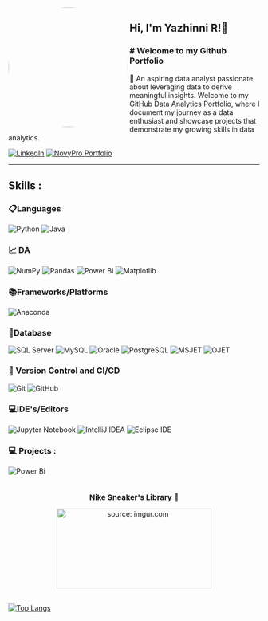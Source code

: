 <img align='left' src="" width="240" style="border-radius: 50%;">


<h2> Hi, I'm Yazhinni R!👋 </h2>

<h3># Welcome to my Github Portfolio</h3>

🔭 An aspiring data analyst passionate about leveraging data to derive meaningful insights. Welcome to my GitHub Data Analytics Portfolio, where I document my journey as a data enthusiast and showcase projects that demonstrate my growing skills in data analytics.

[![LinkedIn](https://img.shields.io/badge/LinkedIn-View%20Profile-blue?style=flat&logo=linkedin)](https://www.linkedin.com/in/yazhinni-r/)
[![NovyPro Portfolio](https://img.shields.io/badge/NovyPro%20Portfolio-View%20Profile-Green?style=flat&logo=NovyPro%20Portfolio)](https://www.novypro.com/profile_projects/yazhinniramesh)

---

## **Skills :**

### 📋Languages
![Python](https://img.shields.io/badge/python-3670A0?style=for-the-badge&logo=python&logoColor=ffdd54)
![Java](https://img.shields.io/badge/java-%2300599C.svg?style=for-the-badge&logo=java&logoColor=white)

### 📈 DA 
![NumPy](https://img.shields.io/badge/numpy-%23013243.svg?style=for-the-badge&logo=numpy&logoColor=white)
![Pandas](https://img.shields.io/badge/pandas-%23150458.svg?style=for-the-badge&logo=pandas&logoColor=white)
![Power Bi](https://img.shields.io/badge/power_bi-F2C811?style=for-the-badge&logo=powerbi&logoColor=black)
![Matplotlib](https://img.shields.io/badge/Matplotlib-%23ffffff.svg?style=for-the-badge&logo=Matplotlib&logoColor=black)



### 📚Frameworks/Platforms
![Anaconda](https://img.shields.io/badge/Anaconda-%2344A833.svg?style=for-the-badge&logo=anaconda&logoColor=white)


### 💾Database
![SQL Server](https://img.shields.io/badge/SQL_Server-FFA500?style=for-the-badge&logo=microsoftsqlserver&logoColor=white)
![MySQL](https://img.shields.io/badge/MySQL-4479A1?style=for-the-badge&logo=mysql&logoColor=white)
![Oracle](https://img.shields.io/badge/Oracle-F80000?style=for-the-badge&logo=oracle&logoColor=white)
![PostgreSQL](https://img.shields.io/badge/PostgreSQL-336791?style=for-the-badge&logo=postgresql&logoColor=white)
![MSJET](https://img.shields.io/badge/MSJET-004880?style=for-the-badge&logo=microsoft&logoColor=white)
![OJET](https://img.shields.io/badge/OJET-F80000?style=for-the-badge&logo=oracle&logoColor=white)



### 🔬 Version Control and CI/CD
![Git](https://img.shields.io/badge/git-%23F05033.svg?style=for-the-badge&logo=git&logoColor=white)
![GitHub](https://img.shields.io/badge/github-%23121011.svg?style=for-the-badge&logo=github&logoColor=white)

### 💻IDE's/Editors
![Jupyter Notebook](https://img.shields.io/badge/jupyter-%23FA0F00.svg?style=for-the-badge&logo=jupyter&logoColor=white)
![IntelliJ IDEA](https://img.shields.io/badge/IntelliJ_IDEA-000000.svg?style=for-the-badge&logo=intellij-idea&logoColor=white)
![Eclipse IDE](https://img.shields.io/badge/Eclipse_IDE-2C2255.svg?style=for-the-badge&logo=eclipse-ide&logoColor=white)

### 💻 Projects : 
![Power Bi](https://img.shields.io/badge/power_bi_projects-F2C812?style=for-the-badge&logo=powerbi&logoColor=black)

<div style="display: flex; align-items: center; justify-content: space-around;">
 <div style="text-align: center;">
    <h2 style="font-size: 15px;">Nike Sneaker's Library 👟</h2>
    <a href="https://github.com/Yazhinni/MyDataAnalyticsPortfolio/tree/main/POWER%20BI/Nike_DA">
      <img src="https://i.imgur.com/N4HZUZm.png" title="source: imgur.com" width="310" height="160" />
    </a>
  </div>
</div>
&nbsp;


[![Top Langs](https://github-readme-stats.vercel.app/api/top-langs/?username=Yazhinni)](https://github.com/notramm/github-readme-stats)


